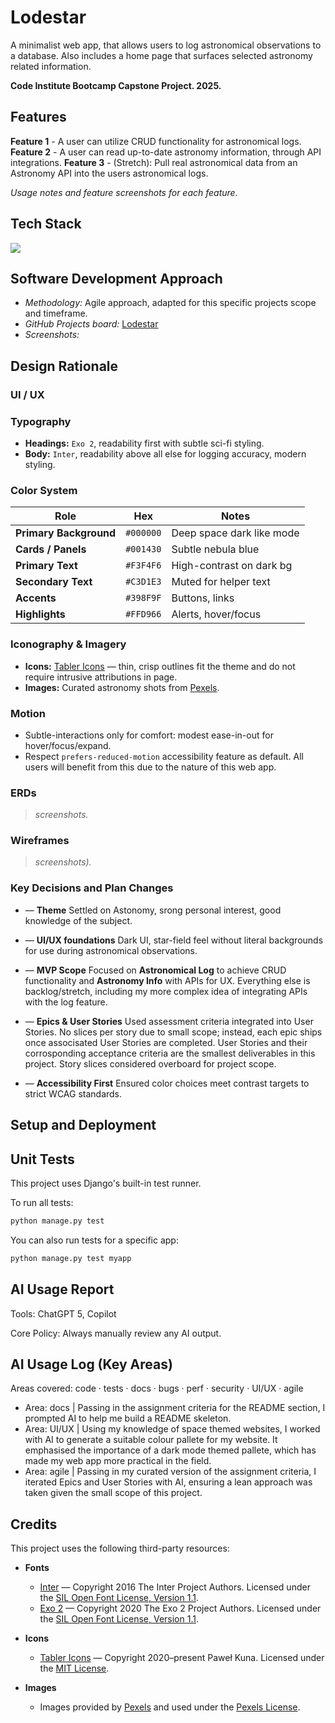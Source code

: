 # Lodestar

A minimalist web app, that allows users to log astronomical observations to a database. Also includes a home page that surfaces selected astronomy related information.

**Code Institute Bootcamp Capstone Project. 2025.**

## Features

**Feature 1** - A user can utilize CRUD functionality for astronomical logs.
**Feature 2** - A user can read up-to-date astronomy information, through API integrations.
**Feature 3** - (Stretch): Pull real astronomical data from an Astronomy API into the users astronomical logs.

*Usage notes and feature screenshots for each feature.*

## Tech Stack

<p align="left">
  <img src="https://skillicons.dev/icons?i=html,css,js,django,postgres,heroku" />
</p>

## Software Development Approach

* *Methodology:* Agile approach, adapted for this specific projects scope and timeframe.
* *GitHub Projects board:* [Lodestar](https://github.com/users/curtisnlogan/projects/12/views/1)
* *Screenshots:*

## Design Rationale

### UI / UX

### Typography

* **Headings:** `Exo 2`, readability first with subtle sci-fi styling.
* **Body:** `Inter`, readability above all else for logging accuracy, modern styling.

### Color System 

| Role                   | Hex       | Notes                         |
| ---------------------- | --------- | ----------------------------- |
| **Primary Background** | `#000000` | Deep space dark like mode     |
| **Cards / Panels**     | `#001430` | Subtle nebula blue            |
| **Primary Text**       | `#F3F4F6` | High-contrast on dark bg      |
| **Secondary Text**     | `#C3D1E3` | Muted for helper text         |
| **Accents**            | `#398F9F` | Buttons, links                |
| **Highlights**         | `#FFD966` | Alerts, hover/focus           |

### Iconography & Imagery

* **Icons:** [Tabler Icons](https://tabler.io/icons) — thin, crisp outlines fit the theme and do not require intrusive attributions in page.
* **Images:** Curated astronomy shots from [Pexels](https://www.pexels.com/).

### Motion

* Subtle-interactions only for comfort: modest ease-in-out for hover/focus/expand.
* Respect `prefers-reduced-motion` accessibility feature as default. All users will benefit from this due to the nature of this web app.

### ERDs

> *screenshots.*

### Wireframes

> *screenshots).*

### Key Decisions and Plan Changes

* — **Theme**
  Settled on Astonomy, srong personal interest, good knowledge of the subject.

* — **UI/UX foundations**
  Dark UI, star-field feel without literal backgrounds for use during astronomical observations.

* — **MVP Scope**
  Focused on **Astronomical Log** to achieve CRUD functionality and **Astronomy Info** with APIs for UX. Everything else is backlog/stretch, including my more complex idea of integrating APIs with the log feature.

* — **Epics & User Stories**
  Used assessment criteria integrated into User Stories. No slices per story due to small scope; instead, each epic ships once associsated User Stories are completed. User Stories and their corrosponding acceptance criteria are the smallest deliverables in this project. Story slices considered overboard for project scope.

* — **Accessibility First**
  Ensured color choices meet contrast targets to strict WCAG standards.

## Setup and Deployment

## Unit Tests

This project uses Django's built-in test runner.

To run all tests:

```bash
python manage.py test
```

You can also run tests for a specific app:

```bash
python manage.py test myapp
```

## AI Usage Report

Tools: ChatGPT 5, Copilot  

Core Policy: Always manually review any AI output.

## AI Usage Log (Key Areas)

Areas covered: code · tests · docs · bugs · perf · security · UI/UX · agile

- Area: docs | Passing in the assignment criteria for the README section, I prompted AI to help me build a README skeleton.
- Area: UI/UX | Using my knowledge of space themed websites, I worked with AI to generate a suitable colour pallete for my website. It emphasised the importance of a dark mode themed pallete, which has made my web app more practical in the field.
- Area: agile | Passing in my curated version of the assignment criteria, I iterated Epics and User Stories with AI, ensuring a lean approach was taken given the small scope of this project.

## Credits

This project uses the following third-party resources:

- **Fonts**  
  - [Inter](https://github.com/rsms/inter) — Copyright 2016 The Inter Project Authors. Licensed under the [SIL Open Font License, Version 1.1](https://openfontlicense.org/).  
  - [Exo 2](https://fonts.google.com/specimen/Exo+2) — Copyright 2020 The Exo 2 Project Authors. Licensed under the [SIL Open Font License, Version 1.1](https://openfontlicense.org/).  

- **Icons**  
  - [Tabler Icons](https://tabler.io/icons) — Copyright 2020–present Paweł Kuna. Licensed under the [MIT License](https://github.com/tabler/tabler-icons/blob/master/LICENSE).  

- **Images**  
  - Images provided by [Pexels](https://www.pexels.com/) and used under the [Pexels License](https://www.pexels.com/license/).

